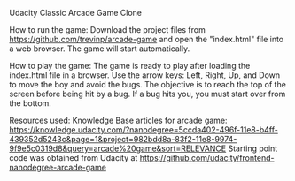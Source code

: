 Udacity Classic Arcade Game Clone

How to run the game: 
Download the project files from https://github.com/trevinp/arcade-game and open the "index.html" file into a web browser.  The game will start automatically.

How to play the game: 
The game is ready to play after loading the index.html file in a browser.
Use the arrow keys: Left, Right, Up, and Down to move the boy and avoid the bugs.
The objective is to reach the top of the screen before being hit by a bug.
If a bug hits you, you must start over from the bottom.

Resources used:
Knowledge Base articles for arcade game: https://knowledge.udacity.com/?nanodegree=5ccda402-496f-11e8-b4ff-439352d5243c&page=1&project=982bdd8a-83f2-11e8-9974-9f9e5c0319d8&query=arcade%20game&sort=RELEVANCE
Starting point code was obtained from Udacity at https://github.com/udacity/frontend-nanodegree-arcade-game

